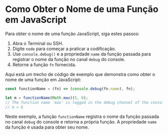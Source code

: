 # Como Obter o Nome de uma Função em JavaScript

Para obter o nome de uma função JavaScript, siga estes passos:

1.  Abra o Terminal ou SSH.
2.  Digite `node` para começar a praticar a codificação.
3.  Use `console.debug()` e a propriedade `name` da função passada para registrar o nome da função no canal `debug` do console.
4.  Retorne a função `fn` fornecida.

Aqui está um trecho de código de exemplo que demonstra como obter o nome de uma função em JavaScript:

```js
const functionName = (fn) => (console.debug(fn.name), fn);

let m = functionName(Math.max)(5, 6);
// The function name 'max' is logged in the debug channel of the console.
// m = 6
```

Neste exemplo, a função `functionName` registra o nome da função passada no canal `debug` do console e retorna a própria função. A propriedade `name` da função é usada para obter seu nome.
